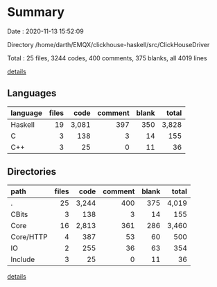 # Summary

Date : 2020-11-13 15:52:09

Directory /home/darth/EMQX/clickhouse-haskell/src/ClickHouseDriver

Total : 25 files,  3244 codes, 400 comments, 375 blanks, all 4019 lines

[details](details.md)

## Languages
| language | files | code | comment | blank | total |
| :--- | ---: | ---: | ---: | ---: | ---: |
| Haskell | 19 | 3,081 | 397 | 350 | 3,828 |
| C | 3 | 138 | 3 | 14 | 155 |
| C++ | 3 | 25 | 0 | 11 | 36 |

## Directories
| path | files | code | comment | blank | total |
| :--- | ---: | ---: | ---: | ---: | ---: |
| . | 25 | 3,244 | 400 | 375 | 4,019 |
| CBits | 3 | 138 | 3 | 14 | 155 |
| Core | 16 | 2,813 | 361 | 286 | 3,460 |
| Core/HTTP | 4 | 387 | 53 | 60 | 500 |
| IO | 2 | 255 | 36 | 63 | 354 |
| Include | 3 | 25 | 0 | 11 | 36 |

[details](details.md)